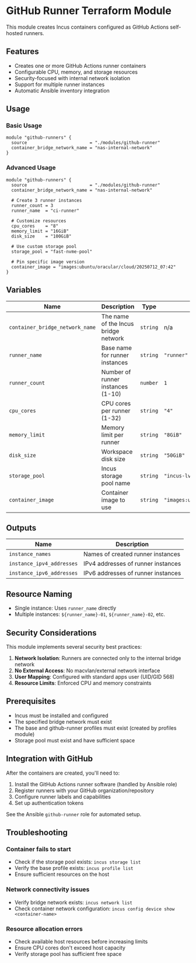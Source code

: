 # GitHub Runner Terraform Module

This module creates Incus containers configured as GitHub Actions self-hosted runners.

## Features

- Creates one or more GitHub Actions runner containers
- Configurable CPU, memory, and storage resources
- Security-focused with internal network isolation
- Support for multiple runner instances
- Automatic Ansible inventory integration

## Usage

### Basic Usage

```hcl
module "github-runners" {
  source                        = "./modules/github-runner"
  container_bridge_network_name = "nas-internal-network"
}
```

### Advanced Usage

```hcl
module "github-runners" {
  source                        = "./modules/github-runner"
  container_bridge_network_name = "nas-internal-network"

  # Create 3 runner instances
  runner_count = 3
  runner_name  = "ci-runner"

  # Customize resources
  cpu_cores    = "8"
  memory_limit = "16GiB"
  disk_size    = "100GiB"

  # Use custom storage pool
  storage_pool = "fast-nvme-pool"

  # Pin specific image version
  container_image = "images:ubuntu/oracular/cloud/20250712_07:42"
}
```

## Variables

| Name | Description | Type | Default | Required |
|------|-------------|------|---------|----------|
| `container_bridge_network_name` | The name of the Incus bridge network | `string` | n/a | yes |
| `runner_name` | Base name for runner instances | `string` | `"runner"` | no |
| `runner_count` | Number of runner instances (1-10) | `number` | `1` | no |
| `cpu_cores` | CPU cores per runner (1-32) | `string` | `"4"` | no |
| `memory_limit` | Memory limit per runner | `string` | `"8GiB"` | no |
| `disk_size` | Workspace disk size | `string` | `"50GiB"` | no |
| `storage_pool` | Incus storage pool name | `string` | `"incus-lvm-thinpool"` | no |
| `container_image` | Container image to use | `string` | `"images:ubuntu/oracular/cloud/20250712_07:42"` | no |

## Outputs

| Name | Description |
|------|-------------|
| `instance_names` | Names of created runner instances |
| `instance_ipv4_addresses` | IPv4 addresses of runner instances |
| `instance_ipv6_addresses` | IPv6 addresses of runner instances |

## Resource Naming

- Single instance: Uses `runner_name` directly
- Multiple instances: `${runner_name}-01`, `${runner_name}-02`, etc.

## Security Considerations

This module implements several security best practices:

1. **Network Isolation**: Runners are connected only to the internal bridge network
2. **No External Access**: No macvlan/external network interface
3. **User Mapping**: Configured with standard apps user (UID/GID 568)
4. **Resource Limits**: Enforced CPU and memory constraints

## Prerequisites

- Incus must be installed and configured
- The specified bridge network must exist
- The base and github-runner profiles must exist (created by profiles module)
- Storage pool must exist and have sufficient space

## Integration with GitHub

After the containers are created, you'll need to:

1. Install the GitHub Actions runner software (handled by Ansible role)
2. Register runners with your GitHub organization/repository
3. Configure runner labels and capabilities
4. Set up authentication tokens

See the Ansible `github-runner` role for automated setup.

## Troubleshooting

### Container fails to start

- Check if the storage pool exists: `incus storage list`
- Verify the base profile exists: `incus profile list`
- Ensure sufficient resources on the host

### Network connectivity issues

- Verify bridge network exists: `incus network list`
- Check container network configuration: `incus config device show <container-name>`

### Resource allocation errors

- Check available host resources before increasing limits
- Ensure CPU cores don't exceed host capacity
- Verify storage pool has sufficient free space

